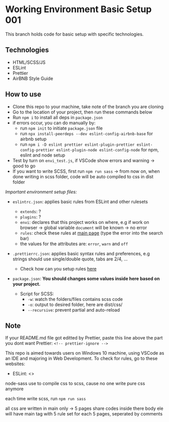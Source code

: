 # Working Environment Basic Setup 001

This branch holds code for basic setup with specific technologies.

## Technologies

- HTML/SCSS/JS
- ESLint
- Prettier
- AirBNB Style Guide

## How to use

- Clone this repo to your machine, take note of the branch you are cloning
- Go to the location of your project, then run these commands below
- Run `npm i` to install all deps in `package.json`
- if errors occur, you can do manually by:
  - run `npm init` to initiate `package.json` file
  - run `npx install-peerdeps --dev eslint-config-airbnb-base` for airbnb setup
  - run `npm i -D eslint prettier eslint-plugin-prettier eslint-config-prettier eslint-plugin-node eslint-config-node` for npm, eslint and node setup
- Test by turn on `envi_test.js`, if VSCode show errors and warning -> good to go
- If you want to write SCSS, first run `npm run sass` -> from now on, when done writing in scss folder, code will be auto compiled to css in dist folder

_Important environment setup files:_

- `eslintrc.json`: applies basic rules from ESLint and other rulesets
  - `extends`: ?
  - `plugins`: ?
  - `envi`: declares that this project works on where, e.g if work on browser -> global variable `document` will be known -> no error
  - `rules`: check these rules at [main page](https://eslint.org/) (type the error into the search bar)
  - the values for the attributes are: `error`, `warn` and `off`

- `.prettierrc.json`: applies basic syntax rules and preferences, e.g strings should use single/double quote, tabs are 2/4, ...
  - Check how can you setup rules [here](https://prettier.io/docs/en/options.html)

- `package.json`: **You should changes some values inside here based on your project.**
  - Script for SCSS:
    - `-w`: watch the folders/files contains scss code
    - `-o`: output to desired folder, here are dist/css/
    - `--recursive`: prevent partial and auto-reload

## Note

If your README.md file got editted by Prettier, paste this line above the part you dont want Prettier: `<!-- prettier-ignore -->`

This repo is aimed towards users on Windows 10 machine, using VSCode as an IDE and majoring in Web Development.
To check for rules, go to these websites:

- ESLint: <>


node-sass use to compile css to scss, cause no one write pure css anymore


each time write scss, run `npm run sass`

all css are written in main only -> 5 pages share codes inside there
body ele will have main tag with 5 rule set for each 5 pages, seperated by comments
